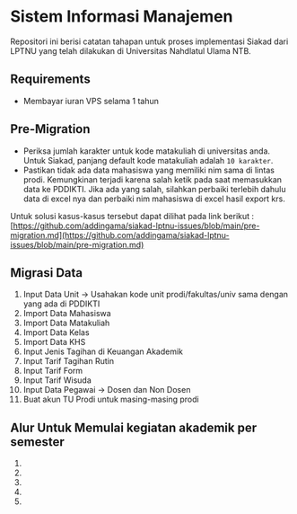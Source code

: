 # Sistem Informasi Manajemen

Repositori ini berisi catatan tahapan untuk proses implementasi Siakad dari LPTNU yang telah dilakukan di Universitas Nahdlatul Ulama NTB.


## Requirements

- Membayar iuran VPS selama 1 tahun

## Pre-Migration

- Periksa jumlah karakter untuk kode matakuliah di universitas anda. Untuk Siakad, panjang default kode matakuliah adalah `10 karakter`.
- Pastikan tidak ada data mahasiswa yang memiliki nim sama di lintas prodi. Kemungkinan terjadi karena salah ketik pada saat memasukkan data ke PDDIKTI. Jika ada yang salah, silahkan perbaiki terlebih dahulu data di excel nya dan perbaiki nim mahasiswa di excel hasil export krs.

Untuk solusi kasus-kasus tersebut dapat dilihat pada link berikut : [https://github.com/addingama/siakad-lptnu-issues/blob/main/pre-migration.md](https://github.com/addingama/siakad-lptnu-issues/blob/main/pre-migration.md)


## Migrasi Data

1. Input Data Unit -> Usahakan kode unit prodi/fakultas/univ sama dengan yang ada di PDDIKTI
2. Import Data Mahasiswa
3. Import Data Matakuliah
4. Import Data Kelas
5. Import Data KHS
6. Input Jenis Tagihan di Keuangan Akademik
7. Input Tarif Tagihan Rutin
8. Input Tarif Form
9. Input Tarif Wisuda
10. Input Data Pegawai -> Dosen dan Non Dosen
11. Buat akun TU Prodi untuk masing-masing prodi


## Alur Untuk Memulai kegiatan akademik per semester

1.
2.
3.
4.
5.
